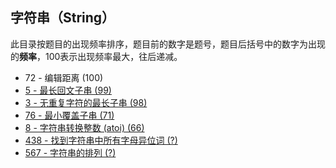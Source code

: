 ## 字符串（String）

此目录按题目的出现频率排序，题目前的数字是题号，题目后括号中的数字为出现的**频率**，100表示出现频率最大，往后递减。



- 72 - 编辑距离 (100)
- [5 - 最长回文子串 (99)](https://github.com/MagicalPiggy/leetcode/blob/master/Medium/String/5%20-%20Longest%20Palindromic%20Substring.md)
- [3 - 无重复字符的最长子串 (98)](https://github.com/MagicalPiggy/leetcode/blob/master/Medium/String/3%20-%20Longest%20Substring%20Without%20Repeating%20Characters.md)
- [76 - 最小覆盖子串 (71)](https://github.com/MagicalPiggy/leetcode/blob/master/Hard/String/76%20-%20Minimum%20Window%20Substring.md)
- [8 - 字符串转换整数 (atoi) (66)](https://github.com/MagicalPiggy/leetcode/blob/master/SwordToOffer/8%20-%20%E5%AD%97%E7%AC%A6%E4%B8%B2%E8%BD%AC%E6%8D%A2%E6%95%B4%E6%95%B0%20(atoi).md)
- [438 - 找到字符串中所有字母异位词 (?)](https://github.com/MagicalPiggy/leetcode/blob/master/Medium/String/438%20-%20Find%20All%20Anagrams%20in%20a%20String.md)
- [567 - 字符串的排列 (?)](https://github.com/MagicalPiggy/leetcode/blob/master/Medium/String/567%20-%20Permutation%20in%20String.md)

